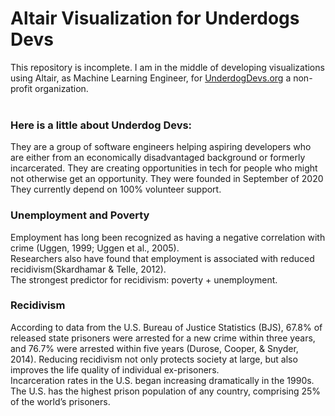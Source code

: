 # Altair Visualization for Underdogs Devs

This repository is incomplete. I am in the middle of developing visualizations using Altair, as Machine Learning Engineer, for [UnderdogDevs.org](https://www.underdogdevs.org) a non-profit organization.<br/><br/>

### Here is a little about Underdog Devs:
They are a group of software engineers helping aspiring developers who are either from an economically disadvantaged background or formerly incarcerated. They are creating opportunities in tech for people who might not otherwise get an opportunity. They were founded in September of 2020
They currently depend on 100% volunteer support.
### Unemployment and Poverty
Employment has long been recognized as having a negative correlation with crime (Uggen, 1999; Uggen et al., 2005).<br/>
Researchers also have found that employment is associated with reduced recidivism(Skardhamar & Telle, 2012).<br/>
The strongest predictor for recidivism: poverty + unemployment.
### Recidivism
According to data from the U.S. Bureau of Justice Statistics (BJS), 67.8% of released state prisoners were arrested for a new crime within three years, and 76.7% were arrested within five years (Durose, Cooper, & Snyder, 2014). Reducing recidivism not only protects society at large, but also improves the life quality of individual ex-prisoners.<br/>
Incarceration rates in the U.S. began increasing dramatically in the 1990s. The U.S. has the highest prison population of any country, comprising 25% of the world’s prisoners.
